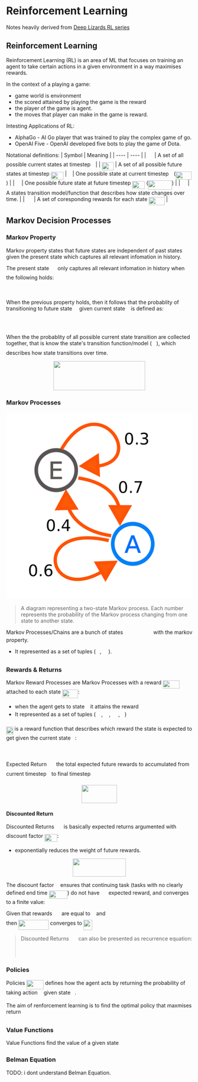 # Reinforcement Learning
Notes heavily derived from [Deep Lizards RL series](https://deeplizard.com/learn/playlist/PLZbbT5o_s2xoWNVdDudn51XM8lOuZ_Njv)

## Reinforcement Learning
Reinforcement Learning (RL) is an area of ML that focuses on training an agent 
to take certain actions in a given environment in a way maximises rewards.

In the context of a playing a game:
- game world is environment
- the scored attained by playing the game is the reward
- the player of the game is agent.
- the moves that player can make in the game is reward.

Intesting Applications of RL:
- AlphaGo - AI Go player that was trained to play the complex game of go.
- OpenAI Five - OpenAI developed five bots to play the game of Dota.

Notational definitions:
| Symbol | Meaning |
| ---- | ---- |
| <img src="./assets/9f8bba50b95de09625626ddafa0698eb.svg?invert_in_darkmode" align=middle width=15.045855000000003pt height=22.46574pt/> | A set of all possible current states at timestep <img src="./assets/4f4f4e395762a3af4575de74c019ebb5.svg?invert_in_darkmode" align=middle width=5.936155500000004pt height=20.222069999999988pt/> |
| <img src="./assets/cf83185198a68ea312b2d4387b1af3fe.svg?invert_in_darkmode" align=middle width=31.689735000000002pt height=22.46574pt/> | A set of all possible future states at timestep <img src="./assets/628783099380408a32610228991619a8.svg?invert_in_darkmode" align=middle width=34.246575pt height=21.18732pt/> 
| <img src="./assets/6f9bad7347b91ceebebd3ad7e6f6f2d1.svg?invert_in_darkmode" align=middle width=7.705549500000004pt height=14.155350000000013pt/> | One possible state at current timestep <img src="./assets/4f4f4e395762a3af4575de74c019ebb5.svg?invert_in_darkmode" align=middle width=5.936155500000004pt height=20.222069999999988pt/>  (<img src="./assets/1269099b3b71dc7a918e5c7e0f37fc28.svg?invert_in_darkmode" align=middle width=42.842415pt height=22.46574pt/>) |
| <img src="./assets/675c2f5707a1fa7050c12adc1872ba32.svg?invert_in_darkmode" align=middle width=11.495550000000003pt height=24.716340000000006pt/> | One possible future state at future timestep <img src="./assets/628783099380408a32610228991619a8.svg?invert_in_darkmode" align=middle width=34.246575pt height=21.18732pt/> (<img src="./assets/bba14e9473c3cfe3e226f6e3d102ec2a.svg?invert_in_darkmode" align=middle width=64.09821pt height=24.716340000000006pt/>) |
| <img src="./assets/df5a289587a2f0247a5b97c1e8ac58ca.svg?invert_in_darkmode" align=middle width=12.836835000000004pt height=22.46574pt/> | A states transition model/function that describes how state changes over time.  |
| <img src="./assets/7f8a20dacaccab775d1e690bcf0f49e1.svg?invert_in_darkmode" align=middle width=17.447265000000005pt height=22.46574pt/> | A set of coresponding rewards for each state <img src="./assets/1269099b3b71dc7a918e5c7e0f37fc28.svg?invert_in_darkmode" align=middle width=42.842415pt height=22.46574pt/> |


## Markov Decision Processes
### Markov Property
Markov property states that future states are independent of past states
given the present state which captures all relevant infomation in history.

The present state <img src="./assets/9f8bba50b95de09625626ddafa0698eb.svg?invert_in_darkmode" align=middle width=15.045855000000003pt height=22.46574pt/> only captures all relevant infomation in history when
the following holds:
<p align="center"><img src="./assets/d9d51400d97b93d686ff48c40d34bbae.svg?invert_in_darkmode" align=middle width=227.2941pt height=16.438356pt/></p>

When the previous property holds, then it follows that the probablity of
transitioning to future state <img src="./assets/675c2f5707a1fa7050c12adc1872ba32.svg?invert_in_darkmode" align=middle width=11.495550000000003pt height=24.716340000000006pt/> given current state <img src="./assets/6f9bad7347b91ceebebd3ad7e6f6f2d1.svg?invert_in_darkmode" align=middle width=7.705549500000004pt height=14.155350000000013pt/> is defined as:
<p align="center"><img src="./assets/7680e57f6ef2c596128fec27cd8884b1.svg?invert_in_darkmode" align=middle width=196.4787pt height=17.883195pt/></p>

When the the probablity of all possible current state transition are collected
together, that is know the state's transition function/model (<img src="./assets/df5a289587a2f0247a5b97c1e8ac58ca.svg?invert_in_darkmode" align=middle width=12.836835000000004pt height=22.46574pt/>), which
describes how state transitions over time.

<p align="center"><img src="./assets/75e975e2595c0fe43071724302183e3e.svg?invert_in_darkmode" align=middle width=247.82835pt height=79.682295pt/></p>

### Markov Processes
![Markov Processes](./assets/markov_process.png)
> A diagram representing a two-state Markov process. Each number represents the 
> probability of the Markov process changing from one state to another state.

Markov Processes/Chains are a bunch of states <img src="./assets/9d4a039af35f3218c09bff1585ff4641.svg?invert_in_darkmode" align=middle width=74.30181pt height=14.155350000000013pt/> with the 
markov property. 
- It represented as a set of tuples (<img src="./assets/e257acd1ccbe7fcb654708f1a866bfe9.svg?invert_in_darkmode" align=middle width=11.027445000000004pt height=22.46574pt/>, <img src="./assets/1fbfa938f7f0ee3057f94c2c2b9dc712.svg?invert_in_darkmode" align=middle width=15.519570000000003pt height=22.46574pt/>).

### Rewards & Returns
Markov Reward Processes are Markov Processes with a reward <img src="./assets/7b24bdd1cbc079e382b409a4e9f29905.svg?invert_in_darkmode" align=middle width=45.411465pt height=22.46574pt/> attached 
to each state <img src="./assets/1269099b3b71dc7a918e5c7e0f37fc28.svg?invert_in_darkmode" align=middle width=42.842415pt height=22.46574pt/>:
- when the agent gets to state <img src="./assets/6f9bad7347b91ceebebd3ad7e6f6f2d1.svg?invert_in_darkmode" align=middle width=7.705549500000004pt height=14.155350000000013pt/> it attains the reward <img src="./assets/89f2e0d2d24bcf44db73aab8fc03252c.svg?invert_in_darkmode" align=middle width=7.873024500000003pt height=14.155350000000013pt/>
- It represented as a set of tuples (<img src="./assets/9f8bba50b95de09625626ddafa0698eb.svg?invert_in_darkmode" align=middle width=15.045855000000003pt height=22.46574pt/>, <img src="./assets/df5a289587a2f0247a5b97c1e8ac58ca.svg?invert_in_darkmode" align=middle width=12.836835000000004pt height=22.46574pt/>, <img src="./assets/7f8a20dacaccab775d1e690bcf0f49e1.svg?invert_in_darkmode" align=middle width=17.447265000000005pt height=22.46574pt/>, <img src="./assets/11c596de17c342edeed29f489aa4b274.svg?invert_in_darkmode" align=middle width=9.423975000000004pt height=14.155350000000013pt/>)

<img src="./assets/a7968fd86498dd93ad9dc7240e1ca4d7.svg?invert_in_darkmode" align=middle width=18.685920000000003pt height=22.46574pt/> is a reward function that describes which reward the state is expected to get 
given the current state <img src="./assets/6f9bad7347b91ceebebd3ad7e6f6f2d1.svg?invert_in_darkmode" align=middle width=7.705549500000004pt height=14.155350000000013pt/>:
<p align="center"><img src="./assets/27e4e8a77f2fa8e13c657db3a41e8027.svg?invert_in_darkmode" align=middle width=167.52615pt height=16.438356pt/></p>

Expected Return <img src="./assets/ab4745a27f0ed02fe9e696bcff9d032c.svg?invert_in_darkmode" align=middle width=17.890455000000003pt height=22.46574pt/> the total expected future rewards to accumulated 
from current timestep <img src="./assets/4f4f4e395762a3af4575de74c019ebb5.svg?invert_in_darkmode" align=middle width=5.936155500000004pt height=20.222069999999988pt/> to final timestep <img src="./assets/2f118ee06d05f3c2d98361d9c30e38ce.svg?invert_in_darkmode" align=middle width=11.889405000000002pt height=22.46574pt/>
<p align="center"><img src="./assets/3881041d46658ee877d43b9f3f828e98.svg?invert_in_darkmode" align=middle width=96.85384499999999pt height=49.17594pt/></p>

#### Discounted Return
Discounted Returns <img src="./assets/ab4745a27f0ed02fe9e696bcff9d032c.svg?invert_in_darkmode" align=middle width=17.890455000000003pt height=22.46574pt/> is basically expected returns argumented with discount factor 
<img src="./assets/088df7963678b03ab83132e4c150cdfb.svg?invert_in_darkmode" align=middle width=34.372800000000005pt height=21.18732pt/>:
- exponentially reduces the weight of future rewards.

<p align="center"><img src="./assets/7ca7bb811b53c89af5e4c1585709ed2d.svg?invert_in_darkmode" align=middle width=143.81697pt height=49.17594pt/></p>

The discount factor <img src="./assets/11c596de17c342edeed29f489aa4b274.svg?invert_in_darkmode" align=middle width=9.423975000000004pt height=14.155350000000013pt/> ensures that continuing task 
(tasks with no clearly defined end time <img src="./assets/f7eea52b8ea6e40b6e98d6d777d7979c.svg?invert_in_darkmode" align=middle width=50.245470000000005pt height=22.46574pt/>) 
do not have <img src="./assets/f7a0f24dc1f54ce82fecccbbf48fca93.svg?invert_in_darkmode" align=middle width=16.438455000000005pt height=14.155350000000013pt/> expected reward, and converges to a finite value:

Given that rewards <img src="./assets/7f8a20dacaccab775d1e690bcf0f49e1.svg?invert_in_darkmode" align=middle width=17.447265000000005pt height=22.46574pt/> are equal to <img src="./assets/034d0a6be0424bffe9a6e7ac9236c0f5.svg?invert_in_darkmode" align=middle width=8.219277000000005pt height=21.18732pt/> and <img src="./assets/0c0cc3864396c4ab5975f7c03d5c3514.svg?invert_in_darkmode" align=middle width=17.643120000000003pt height=21.18732pt/>  
then <img src="./assets/78bbe2299c82acff9e63de62b3f3398a.svg?invert_in_darkmode" align=middle width=81.891645pt height=26.438939999999977pt/> converges to <img src="./assets/492e9fd34340e45c0af837eeb23a3efb.svg?invert_in_darkmode" align=middle width=23.906190000000002pt height=27.775769999999994pt/>


> Discounted Returns <img src="./assets/ab4745a27f0ed02fe9e696bcff9d032c.svg?invert_in_darkmode" align=middle width=17.890455000000003pt height=22.46574pt/> can also be presented as recurrence equation:
> <p align="center"><img src="./assets/f4756ff2676cc88bedf1967203e3430a.svg?invert_in_darkmode" align=middle width=175.1178pt height=15.0684765pt/></p>

### Policies
Policies <img src="./assets/5d66cf6fb3bc802039e0002e8c46cb5f.svg?invert_in_darkmode" align=middle width=46.44618pt height=24.65759999999998pt/> defines how the agent acts by returning the probability
of taking action <img src="./assets/44bc9d542a92714cac84e01cbbb7fd61.svg?invert_in_darkmode" align=middle width=8.689230000000004pt height=14.155350000000013pt/> given state <img src="./assets/6f9bad7347b91ceebebd3ad7e6f6f2d1.svg?invert_in_darkmode" align=middle width=7.705549500000004pt height=14.155350000000013pt/>.

The aim of renforcement learning is to find the optimal policy that maxmises
return <img src="./assets/ab4745a27f0ed02fe9e696bcff9d032c.svg?invert_in_darkmode" align=middle width=17.890455000000003pt height=22.46574pt/>

### Value Functions
Value Functions find the value of a given state <img src="./assets/6f9bad7347b91ceebebd3ad7e6f6f2d1.svg?invert_in_darkmode" align=middle width=7.705549500000004pt height=14.155350000000013pt/>

### Belman Equation
TODO: i dont  understand 
Belman Equation.
